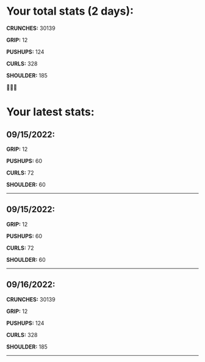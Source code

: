 # Your total stats (2 days):
**CRUNCHES:** 30139

**GRIP:** 12

**PUSHUPS:** 124

**CURLS:** 328

**SHOULDER:** 185

💪💪💪
# Your latest stats:

## 09/15/2022:
**GRIP:** 12

**PUSHUPS:** 60

**CURLS:** 72

**SHOULDER:** 60

---------

## 09/15/2022:
**GRIP:** 12

**PUSHUPS:** 60

**CURLS:** 72

**SHOULDER:** 60

---------

## 09/16/2022:
**CRUNCHES:** 30139

**GRIP:** 12

**PUSHUPS:** 124

**CURLS:** 328

**SHOULDER:** 185

---------
